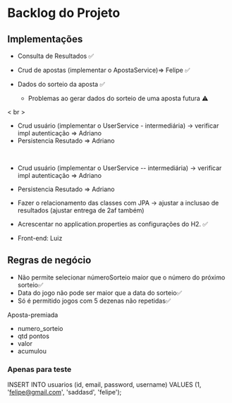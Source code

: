 # Backlog do Projeto

## Implementações

- Consulta de Resultados ✅
  <br>

- Crud de apostas (implementar o ApostaService)=> Felipe  ✅
- Dados do sorteio da aposta ✅
    - Problemas ao gerar dados do sorteio de uma aposta futura ⚠️
    
< br >
  
- Crud usuário (implementar o UserService - intermediária) -> verificar impl autenticação => Adriano
- Persistencia Resutado => Adriano
<br>

- Crud usuário (implementar o UserService -- intermediária) → verificar impl autenticação ⇒ Adriano
- Persistencia Resutado ⇒ Adriano
  <br>

- Fazer o relacionamento das classes com JPA → ajustar a inclusao de resultados (ajustar entrega de 2af também)
- Acrescentar no application.properties as configurações do H2. ✅
  <br>

- Front-end: Luiz
  <br>

## Regras de negócio

- Não permite selecionar númeroSorteio maior que o número do próximo sorteio✅
- Data do jogo não pode ser maior que a data do sorteio✅
- Só é permitido jogos com 5 dezenas não repetidas✅

Aposta-premiada

- numero_sorteio
- qtd pontos
- valor
- acumulou

### Apenas para teste
INSERT INTO
  usuarios
  (id, email, password, username)
VALUES
  (1, 'felipe@gmail.com', 'saddasd', 'felipe');




